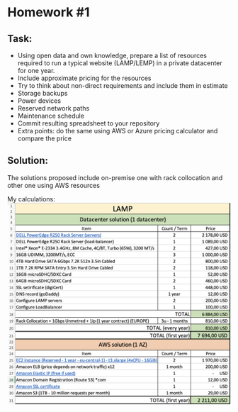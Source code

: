 # Homework #1

## Task:
- Using open data and own knowledge, prepare a list of resources required to run a typical website (LAMP/LEMP) in a private datacenter for one year.
- Include approximate pricing for the resources
- Try to think about non-direct requirements and include them in estimate
- Storage backups
- Power devices
- Reserved network paths
- Maintenance schedule
- Commit resulting spreadsheet to your repository
- Extra points: do the same using AWS or Azure pricing calculator and compare the price

## Solution:

The solutions proposed include on-premise one with rack collocation and other one using AWS resources

My calculations:
![Calcualtion](./Pricing_calculation.png)
